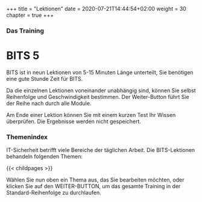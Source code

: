 +++
title = "Lektionen"
date = 2020-07-21T14:44:54+02:00
weight = 30
chapter = true
+++

### Das Training

# BITS 5

BITS ist in neun Lektionen von 5-15 Minuten Länge unterteilt, Sie benötigen eine gute Stunde Zeit für BITS.

Da die einzelnen Lektionen voneinander unabhängig sind, können Sie selbst Reihenfolge und Geschwindigkeit bestimmen. Der Weiter-Button führt Sie der Reihe nach durch alle Module.

Am Ende einer Lektion können Sie mit einem kurzen Test Ihr Wissen überprüfen. Die Ergebnisse werden nicht gespeichert.

### Themenindex

IT-Sicherheit betrifft viele Bereiche der täglichen Arbeit. Die BITS-Lektionen behandeln folgenden Themen:

{{< childpages >}}

Wählen Sie nun oben ein Thema aus, das Sie bearbeiten möchten, oder klicken Sie auf den WEITER-BUTTON, um das gesamte Training in der Standard-Reihenfolge zu durchlaufen.